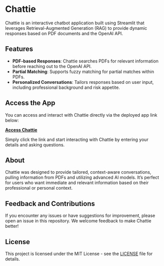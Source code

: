 # Chattie

Chattie is an interactive chatbot application built using Streamlit that leverages Retrieval-Augmented Generation (RAG) to provide dynamic responses based on PDF documents and the OpenAI API.

## Features
- **PDF-based Responses**: Chattie searches PDFs for relevant information before reaching out to the OpenAI API.
- **Partial Matching**: Supports fuzzy matching for partial matches within PDFs.
- **Personalized Conversations**: Tailors responses based on user input, including professional background and risk appetite.

## Access the App
You can access and interact with Chattie directly via the deployed app link below:

[**Access Chattie**]([your-deployed-app-link](https://chattie-startupguide.streamlit.app/))

Simply click the link and start interacting with Chattie by entering your details and asking questions.

## About
Chattie was designed to provide tailored, context-aware conversations, pulling information from PDFs and utilizing advanced AI models. It’s perfect for users who want immediate and relevant information based on their professional or personal context.

## Feedback and Contributions
If you encounter any issues or have suggestions for improvement, please open an issue in this repository. We welcome feedback to make Chattie better!

## License
This project is licensed under the MIT License - see the [LICENSE](LICENSE) file for details.
